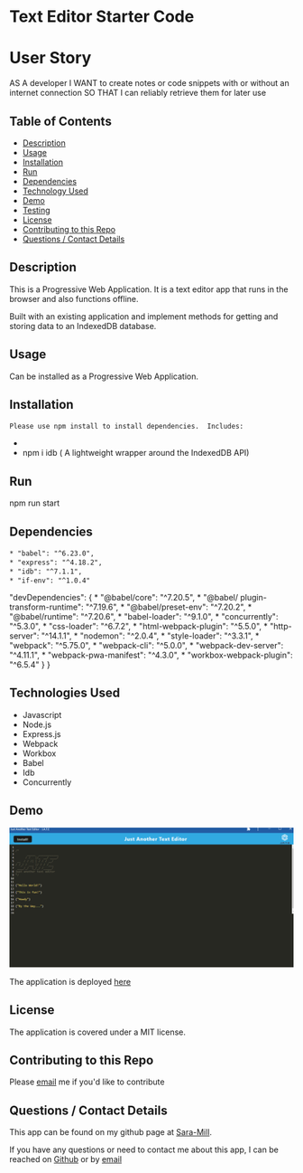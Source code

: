 # Text Editor Starter Code

# User Story
AS A developer
I WANT to create notes or code snippets with or without an internet connection
SO THAT I can reliably retrieve them for later use

## Table of Contents
  * [Description](#description)
  * [Usage](#usefaq)
  * [Installation](#install)
  * [Run](#run)
  * [Dependencies](#dependencies)
  * [Technology Used](#techno)
  * [Demo](#demo)
  * [Testing](#test)
  * [License](#license)
  * [Contributing to this Repo](#contributing)
  * [Questions / Contact Details](#questions)

  <a name = 'description'></a>
  ## Description
  This is a Progressive Web Application.  It is a text editor app that runs in the browser and also functions offline.

  Built with an existing application and implement methods for getting and storing data to an IndexedDB database.

  <a name = 'usefaq'></a>
  ## Usage
  Can be installed as a Progressive Web Application.

  <a name = 'install'></a>
  ## Installation   
    Please use npm install to install dependencies.  Includes:
  * 
  * npm i idb ( A lightweight wrapper around the IndexedDB API)

  <a name = 'run'></a>
  ## Run
  npm run start

  <a name = 'dependencies'></a>
  ## Dependencies
    * "babel": "^6.23.0",
    * "express": "^4.18.2",
    * "idb": "^7.1.1",
    * "if-env": "^1.0.4"
  
  "devDependencies": {
    * "@babel/core": "^7.20.5",
    * "@babel/ plugin-transform-runtime": "^7.19.6",
    * "@babel/preset-env": "^7.20.2",
    * "@babel/runtime": "^7.20.6",
    * "babel-loader": "^9.1.0",
    * "concurrently": "^5.3.0",
    * "css-loader": "^6.7.2",
    * "html-webpack-plugin": "^5.5.0",
    * "http-server": "^14.1.1",
    * "nodemon": "^2.0.4",
    * "style-loader": "^3.3.1",
    * "webpack": "^5.75.0",
    * "webpack-cli": "^5.0.0",
    * "webpack-dev-server": "^4.11.1",
    * "webpack-pwa-manifest": "^4.3.0",
    * "workbox-webpack-plugin": "^6.5.4"
  }
}
  
  <a name = 'techno'></a>
  ## Technologies Used
  * Javascript
  * Node.js
  * Express.js
  * Webpack
  * Workbox
  * Babel
  * Idb
  * Concurrently


  <a name ='demo'></a>
  ## Demo
  ![image of demo screenshot:](./images/demo.png)

  The application is deployed [here](https://pwa-jate-mystic-app.herokuapp.com/)

  <a name = 'license'></a>
  ## License
  The application is covered under a MIT license.

  <a name = 'contributing'></a>
  ## Contributing to this Repo
  Please [email](smilligan0183@gmail.com) me if you'd like to contribute

  <a name = 'questions'></a>
  ## Questions / Contact Details
  This app can be found on my github page at [Sara-Mill](https://github.com/Sara-Mill).
  

  If you have any questions or need to contact me about this app, I can be reached on [Github](https://github.com/Sara-Mill) or by [email](smilligan0183@gmail.com)